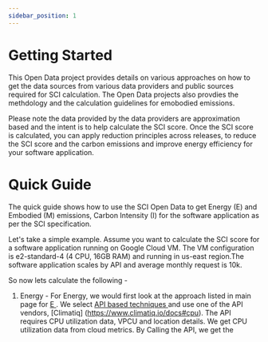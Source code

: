 ```yaml
---
sidebar_position: 1
---
```


# Getting Started

This Open Data project provides details on various approaches on how to get the data sources from various data providers and public sources required for SCI calculation. The Open Data projects also provdies the methdology and the calculation guidelines for emobodied emissions.

Please note the data provided by the data providers are approximation based and the intent is to help calculate the SCI score. Once the SCI score is calculated, you can apply reduction principles across releases, to reduce the SCI score and the carbon emissions and improve energy efficiency for your software application.


# Quick Guide 
The quick guide shows how to use the SCI Open Data to get Energy (E) and Embodied (M) emissions,
Carbon Intensity (I) for the software application as per the SCI specification.

Let's take a simple example. Assume you want to calculate the SCI score for a software application running on Google Cloud VM. The VM configuration is e2-standard-4 (4 CPU, 16GB RAM) and running in us-east region.The software application scales by API and average monthly request is 10k.  

So now lets calculate the following -
1. Energy -  For Energy, we would first look at the approach listed in main page for [ E ](E).
We select [ API based techniques ](APIBased.md) and use one of the API vendors, [Climatiq] (https://www.climatiq.io/docs#cpu). The API requires CPU utilization data, VPCU and location details. We get CPU utilization data from cloud metrics.
By Calling the API, we get the 

